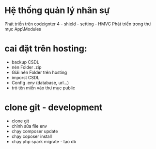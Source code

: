 # Hệ thống quản lý nhân sự
Phát triển trên codeignter 4 - shield - setting - HMVC
Phát triển trong thư mục App\Modules
# cai đặt trên hosting:
- backup CSDL 
- nén Folder .zip
- Giải nén Folder trên hosting
- imporst CSDL
- Config .env (database, url...)
- trỏ tên miền vào thư mục public
# clone git - development
- clone git 
- chỉnh sửa file env
- chạy composer update
- chạy coposer install
- chạy php spark migrate - tạo db